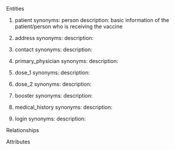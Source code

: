 Entities
1. patient
    synonyms: person
    description: basic information of the patient/person who is receiving the vaccine

2. address
    synonyms:
    description:

3. contact
    synonyms:
    description:

4. primary_physician
    synonyms:
    description:

5. dose_1
    synonyms:
    description:

6. dose_2
    synonyms:
    description:

7. booster
    synonyms:
    description:

8. medical_history
    synonyms:
    description:

9. login
    synonyms:
    description:

Relationships

Attributes
